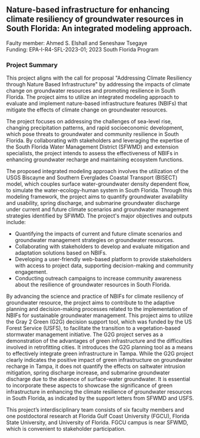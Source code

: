 ## Nature-based infrastructure for enhancing climate resiliency of groundwater resources in South Florida: An integrated modeling approach.

Faulty member: Ahmed S. Elshall and Seneshaw Tsegaye   
Funding: EPA-I-R4-SFL-2023-01; 2023 South Florida Program


### Project Summary
This project aligns with the call for proposal "Addressing Climate Resiliency through Nature Based Infrastructure" by addressing the impacts of climate change on groundwater resources and promoting resilience in South Florida. The project aims to utilize an integrated modeling approach to evaluate and implement nature-based infrastructure features (NBIFs) that mitigate the effects of climate change on groundwater resources.  
  
The project focuses on addressing the challenges of sea-level rise, changing precipitation patterns, and rapid socioeconomic development, which pose threats to groundwater and community resilience in South Florida. By collaborating with stakeholders and leveraging the expertise of the South Florida Water Management District (SFWMD) and extension specialists, the project intends to assess the effectiveness of NBIFs in enhancing groundwater recharge and maintaining ecosystem functions.  
  
The proposed integrated modeling approach involves the utilization of the USGS Biscayne and Southern Everglades Coastal Transport (BISECT) model, which couples surface water-groundwater density dependent flow, to simulate the water-ecology-human system in South Florida. Through this modeling framework, the project aims to quantify groundwater availability and usability, spring discharge, and submarine groundwater discharge under current and future climate scenarios and groundwater management strategies identified by SFWMD. The project's major objectives and outputs include:
- Quantifying the impacts of current and future climate scenarios and groundwater management strategies on groundwater resources.
- Collaborating with stakeholders to develop and evaluate mitigation and adaptation solutions based on NBIFs.
- Developing a user-friendly web-based platform to provide stakeholders with access to project data, supporting decision-making and community engagement.
- Conducting outreach campaigns to increase community awareness about the resilience of groundwater resources in South Florida.   
   
By advancing the science and practice of NBIFs for climate resiliency of groundwater resource, the project aims to contribute to the adaptive planning and decision-making processes related to the implementation of NBIFs for sustainable groundwater management. This project aims to utilize the Gray 2 Green (G2G) decision support tool, which was funded by the US Forest Service (USFS), to facilitate the transition to a vegetation-based stormwater management initiative. The G2G project serves as a demonstration of the advantages of green infrastructure and the difficulties involved in retrofitting cities. It introduces the G2G planning tool as a means to effectively integrate green infrastructure in Tampa. While the G2G project clearly indicates the positive impact of green infrastructure on groundwater recharge in Tampa, it does not quantify the effects on saltwater intrusion mitigation, spring discharge increase, and submarine groundwater discharge due to the absence of surface-water groundwater. It is essential to incorporate these aspects to showcase the significance of green infrastructure in enhancing the climate resilience of groundwater resources in South Florida, as indicated by the support letters from SFWMD and USFS.
  
This project’s interdisciplinary team consists of six faculty members and one postdoctoral research at Florida Gulf Coast University (FGCU), Florida State University, and University of Florida. FGCU campus is near SFWMD, which is convenient to stakeholder participation.
